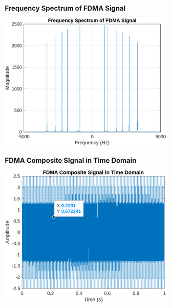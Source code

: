 ## Frequency Spectrum of FDMA Signal


![FDMA1](https://github.com/AbidKhan01ak/Wireless-and-Mobile-Communication-/raw/main/FDMA/v1/FDMA1.png)



## FDMA Composite SIgnal in Time Domain

![FDMA2](https://github.com/AbidKhan01ak/Wireless-and-Mobile-Communication-/raw/main/FDMA/v1/FDMA2.png)
